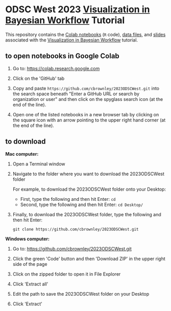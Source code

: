 # ODSC West 2023 [Visualization in Bayesian Workflow](https://odsc.com/speakers/visualization-in-bayesian-workflow-using-python-or-r/) Tutorial

This repository contains the [Colab notebooks](https://github.com/cbrownley/2023ODSCWest) (`R` code), [data files](https://github.com/cbrownley/2023ODSCWest/tree/main/data), and [slides](https://docs.google.com/presentation/d/1TICLmVEB2S7B6EHtV11ZQIB1rP5lFslSv0OWBwKM0Ks/edit?usp=sharing) associated with the [Visualization in Bayesian Workflow](https://odsc.com/speakers/visualization-in-bayesian-workflow-using-python-or-r/) tutorial.

## to open notebooks in Google Colab

1. Go to: https://colab.research.google.com

2. Click on the 'GitHub' tab

3. Copy and paste `https://github.com/cbrownley/2023ODSCWest.git` into the search space beneath "Enter a GitHub URL or search by organization or user" and then click on the spyglass search icon (at the end of the line).

4. Open one of the listed notebooks in a new browser tab by clicking on the square icon with an arrow pointing to the upper right hand corner (at the end of the line).


## to download

**Mac computer:**

1. Open a Terminal window

2. Navigate to the folder where you want to download the 2023ODSCWest folder

    For example, to download the 2023ODSCWest folder onto your Desktop:
    - First, type the following and then hit Enter: `cd`
    - Second, type the following and then hit Enter: `cd Desktop/`

3. Finally, to download the 2023ODSCWest folder, type the following and then hit Enter:

    `git clone https://github.com/cbrownley/2023ODSCWest.git`


**Windows computer:**

1. Go to: https://github.com/cbrownley/2023ODSCWest.git

2. Click the green 'Code' button and then 'Download ZIP' in the upper right side of the page

3. Click on the zipped folder to open it in File Explorer

4. Click 'Extract all'

5. Edit the path to save the 2023ODSCWest folder on your Desktop

6. Click 'Extract'
